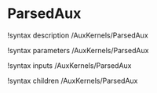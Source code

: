 <!-- MOOSE Documentation Stub: Remove this when content is added. -->

# ParsedAux

!syntax description /AuxKernels/ParsedAux

!syntax parameters /AuxKernels/ParsedAux

!syntax inputs /AuxKernels/ParsedAux

!syntax children /AuxKernels/ParsedAux
